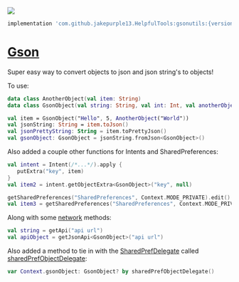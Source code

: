 [![](https://jitpack.io/v/jakepurple13/HelpfulTools.svg)](https://jitpack.io/#jakepurple13/HelpfulTools)
```groovy
implementation 'com.github.jakepurple13.HelpfulTools:gsonutils:{version}'
```

# [Gson](https://github.com/jakepurple13/HelpfulTools/blob/master/gsonutils/src/main/java/com/programmersbox/gsonutils/GsonUtils.kt)

Super easy way to convert objects to json and json string's to objects!

To use:
```kotlin
data class AnotherObject(val item: String)
data class GsonObject(val string: String, val int: Int, val anotherObject: AnotherObject)

val item = GsonObject("Hello", 5, AnotherObject("World"))
val jsonString: String = item.toJson()
val jsonPrettyString: String = item.toPrettyJson()
val gsonObject: GsonObject = jsonString.fromJson<GsonObject>()
```

Also added a couple other functions for Intents and SharedPreferences:
```kotlin
val intent = Intent(/*...*/).apply {
   putExtra("key", item)
}
val item2 = intent.getObjectExtra<GsonObject>("key", null)

getSharedPreferences("SharedPreferences", Context.MODE_PRIVATE).edit().putObject("gson", item).apply()
val item3 = getSharedPreferences("SharedPreferences", Context.MODE_PRIVATE).getObject<GsonObject>("gson")
```


Along with some [network](https://github.com/jakepurple13/HelpfulTools/blob/master/gsonutils/src/main/java/com/programmersbox/gsonutils/ApiUtils.kt) methods:
```kotlin
val string = getApi("api url")
val apiObject = getJsonApi<GsonObject>("api url")
```


Also added a method to tie in with the [SharedPrefDelegate](https://github.com/jakepurple13/HelpfulTools/blob/master/helpfulutils/src/main/java/com/programmersbox/helpfulutils/ContextUtils.kt#L103) called [sharedPrefObjectDelegate](https://github.com/jakepurple13/HelpfulTools/blob/master/gsonutils/src/main/java/com/programmersbox/gsonutils/GsonUtils.kt#L120):
```kotlin
var Context.gsonObject: GsonObject? by sharedPrefObjectDelegate()
```